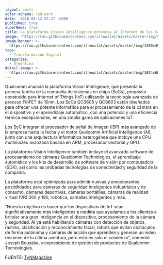 ```yaml
---
layout: posts
color-schema: red-dark
date: '2018-04-12 07:27 -0400'
published: true
superNews: true
title: La plataforma Vision Intelligence potencia al Internet de las Cosas
image: 'https://raw.githubusercontent.com/itnewslat/assets/master/img/540x320/iotp.jpg'
image-banner: >-
  https://raw.githubusercontent.com/itnewslat/assets/master/img/1200x450/IOTL.jpg
tags:
  - Transformación Digital
categories:
  - Argentina
detail-image: >-
  https://raw.githubusercontent.com/itnewslat/assets/master/img/1024x680/iotg.jpg
---
```

Qualcomm anunció la plataforma Vision Intelligence, que presenta la primera familia de la compañía de sistemas en chips (SoCs), propósito construido para Internet of Things (IoT) utilizando la tecnología avanzada de proceso FinFET de 10nm. Los SoCs QCS605 y QCS603 están diseñados para ofrecer una potente informática para el procesamiento de la cámara en el dispositivo y el aprendizaje automático, con una potencia y una eficiencia térmica excepcionales, en una amplia gama de aplicaciones IoT.

Los SoC integran el procesador de señal de imagen (ISP) más avanzado de la empresa hasta la fecha y el motor Qualcomm Artificial Intelligence (AI), junto con una arquitectura informática heterogénea que incluye una CPU multinúcleo avanzada basada en ARM, procesador vectorial y GPU.

La plataforma Vision Intelligence también incluye el avanzado software de procesamiento de cámaras Qualcomm Technologies, el aprendizaje automático y los kits de desarrollo de software de visión por computadora (SDK), así como las probadas tecnologías de conectividad y seguridad de la compañía.

La plataforma está optimizada para admitir nuevas y emocionantes posibilidades para cámaras de seguridad inteligentes industriales y de consumo, cámaras deportivas, cámaras portátiles, cámaras de realidad virtual (VR) 360 y 180, robótica, pantallas inteligentes y más.

“Nuestro objetivo es hacer que los dispositivos de IoT sean significativamente más inteligentes a medida que ayudamos a los clientes a brindar una gran inteligencia en el dispositivo, procesamiento de la cámara y seguridad. AI ya está habilitando cámaras con detección de objetos, rastreo, clasificación y reconocimiento facial, robots que evitan obstáculos de forma autónoma y cámaras de acción que aprenden y generan un video resumen de tu última aventura, pero esto es solo el comienzo”, comentó Joseph Bousaba, vicepresidente de gestión de productos de Qualcomm Technologies.

FUENTE: [TyNMagazine](http://www.tynmagazine.com/la-plataforma-vision-intelligence-potencia-al-internet-de-las-cosas/)

